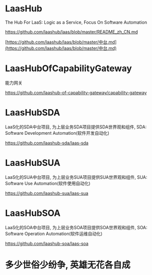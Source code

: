 # LaasHub

The Hub For LaaS: Logic as a Service, Focus On Software Automation

https://github.com/laashub/laas/blob/master/README_zh_CN.md

[https://github.com/laashub/laas/blob/master/中台.md](https://github.com/laashub/laas/blob/master/中台.md)

# LaasHubOfCapabilityGateway

能力网关

https://github.com/laashub-of-capability-gateway/capability-gateway

# LaasHubSDA

LaaS化的SDA中台项目, 为上层业务SDA项目提供SDA世界观和组件, SDA: Software Development Automation(软件开发自动化)

https://github.com/laashub-sda/laas-sda

# LaasHubSUA

LaaS化的SUA中台项目, 为上层业务SUA项目提供SUA世界观和组件, SUA: Software Use Automation(软件使用自动化)

https://github.com/laashub-sua/laas-sua

# LaasHubSOA

LaaS化的SOA中台项目, 为上层业务SOA项目提供SOA世界观和组件, SOA: Software Operation Automation(软件运维自动化)

https://github.com/laashub-soa/laas-soa

# 多少世俗少纷争, 英雄无花各自成

